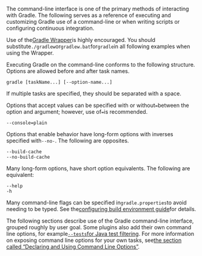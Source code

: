 The command-line interface is one of the primary methods of interacting with Gradle. The following serves as a reference of executing and customizing Gradle use of a command-line or when writing scripts or configuring continuous integration.

Use of the[Gradle Wrapper](https://docs.gradle.org/current/userguide/gradle_wrapper.html)is highly encouraged. You should substitute`./gradlew`or`gradlew.bat`for`gradle`in all following examples when using the Wrapper.

Executing Gradle on the command-line conforms to the following structure. Options are allowed before and after task names.

```
gradle [taskName...] [--option-name...]
```

If multiple tasks are specified, they should be separated with a space.

Options that accept values can be specified with or without`=`between the option and argument; however, use of`=`is recommended.

```
--console=plain
```

Options that enable behavior have long-form options with inverses specified with`--no-`. The following are opposites.

```
--build-cache
--no-build-cache
```

Many long-form options, have short option equivalents. The following are equivalent:

```
--help
-h
```

Many command-line flags can be specified in`gradle.properties`to avoid needing to be typed. See the[configuring build environment guide](https://docs.gradle.org/current/userguide/build_environment.html#sec:gradle_configuration_properties)for details.

The following sections describe use of the Gradle command-line interface, grouped roughly by user goal. Some plugins also add their own command line options, for example[`--tests`for Java test filtering](https://docs.gradle.org/current/userguide/java_plugin.html#test_filtering). For more information on exposing command line options for your own tasks, see[the section called “Declaring and Using Command Line Options”](https://docs.gradle.org/current/userguide/custom_tasks.html#sec:declaring_and_using_command_line_options).

